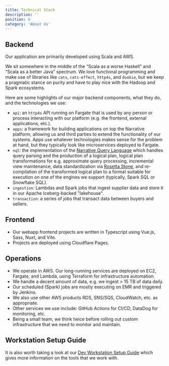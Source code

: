 ```yaml
---
title: Technical Stack
description: ''
position: 8
category: 'About Us'
---
```


## Backend

Our application are primarily developed using Scala and AWS.

We sit somewhere in the middle of the “Scala as a worse Haskell” and “Scala as a better Java” spectrum. We love
functional programming and make use of libraries like `cats`, `cats-effect`, `http4s`, and `doobie`, but we keep a
pragmatic stance on purity and have to play nice with the Hadoop and Spark ecosystems.

Here are some highlights of our major backend components, what they do, and the technologies we use:

- `api`: an `http4s` API running on Fargate that is used by any person or process interacting with our platform (e.g.
  the frontend, external applications, etc.).
- `apps`: a framework for building applications on top the Narrative platform, allowing us and third parties to extend
  the functionality of our systems. Apps use whatever technologies makes sense for the problem at hand, but they
  typically look like microservices deployed to Fargate.
- `nql`: the implementation of
  the [Narrative Query Language](https://blog.narrative.io/introducing-nql-narrative-query-language)
  which handles query parsing and the production of a logical plan, logical plan transformations for e.g. approximate
  query processing, incremental view maintenance, data standardization
  via [Rosetta Stone](https://www.narrative.io/rosetta-stone), and re-compilation of the
  transformed logical plan to a format suitable for execution on one of the engines we support (typically, Spark SQL or
  Snowflake SQL).
- `ingestion`: Lambdas and Spark jobs that ingest supplier data and store it in our Apache Iceberg-backed "lakehouse".
- `transaction`: a series of jobs that transact data between buyers and sellers.

## Frontend

- Our webapp frontend projects are written in Typescript using Vue.js, Sass, Nuxt, and Vite.
- Projects are deployed using Cloudflare Pages.

## Operations

- We operate in AWS. Our long-running services are deployed on EC2, Fargate, and Lambda, using Terraform for
  infrastructure automation.
- We handle a decent amount of data, e.g. we ingest > 15 TB of data daily.
- Our scheduled (Spark) jobs are mostly executing on EMR and triggered by Jenkins.
- We also use other AWS products RDS, SNS/SQS, CloudWatch, etc. as appropriate.
- Other services we use include: GitHub Actions for CI/CD, DataDog for monitoring, etc.
- Being a small team, we think twice before rolling out custom infrastructure that we need to monitor and maintain.

## Workstation Setup Guide

It is also worth taking a look at our [Dev Workstation Setup Guide](/process/dev-workstation-setup) which
gives more information on the tools that we work with.